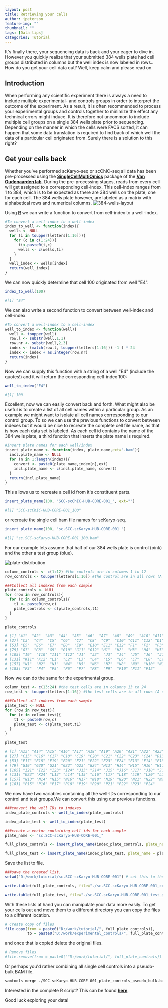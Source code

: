 ```yaml
---
layout: post
title: Retrieving your cells
author: jpeterson
feature-img: ""
thumbnail: ""
tags: [Data tips]
categories: Tutorial
---
```


It's finally there, your sequencing data is back and your eager to dive in. However you quickly realize that your submitted 384 wells plate had cell groups distributed in columns but the well index is now labeled in rows.. How do you get your cell data out? Well, keep calm and please read on.

## Introduction

When performing any scientific experiment there is always a need to include multiple experimental- and controls groups in order to interpret the outcome of the experiment. As a result, it is often recommended to process your experimental groups and controls together to minimize the effect any technical errors might induce. It is therefore not uncommon to include multiple cell groups on a single 384 wells plate prior to sequencing. Depending on the manner in which the cells were FACS sorted, it can happen that some data translation is required to find back of which well the data of a particular cell originated from. Surely there is a solution to this right?

## Get your cells back

Whether you've performed scKaryo-seq or scChIC-seq all data has been pre-processed using the [**SingleCellMultiOmics**](https://github.com/BuysDB/SingleCellMultiOmics) package of the [**Van Oudenaarden lab**](https://www.hubrecht.eu/research-groups/van-oudenaarden-group/). During the pre-processing stages, reads from every cell will get assigned to a corresponding cell-index. This cell-index ranges from 1 to 384, which is to be expected as there are 384 wells on the plate, one for each cell. The 384 wells plate however, are labeled as a matrix with alphabetical rows and numerical columns. ![384-wells-layout](https://handling-solutions.eppendorf.com/fileadmin/_processed_/2/d/csm_16_und_24_CMYK_graphic_0574a0959a.jpg)

Using [**R**](https://cran.rstudio.com/) we can write a function to convert from cell-index to a well-index.

``` r
#To convert a cell-index to a well-index
index_to_well <- function(index){
  wells <- NULL
  for (i in toupper(letters[1:16])){
    for (c in c(1:24)){
      ti<-paste0(i,c)
      wells <- c(wells,ti)
    }
  }
  well_index <- wells[index]
  return(well_index)
} 
```

We can now quickly determine that cell 100 originated from well "E4".

``` r
index_to_well(100)

#[1] "E4"
```

We can also write a second function to convert between well-index and cell-index.

``` r
#To convert a well-index to a cell-index
well_to_index <- function(well){
  well <- toupper(well)
  row.l <- substr(well,1,1)
  row.nr <- substr(well,2,3)
  index <- (match(row.l, toupper(letters[1:16])) -1 ) * 24
  index <- index + as.integer(row.nr)
  return(index)
}
```

Now we can supply this function with a string of a well "E4" (include the quotes!) and it will return the corresponding cell-index 100:

``` r
well_to_index("E4")

#[1] 100
```

Excellent, now we can easily convert back and forth. What might also be useful is to create a list of all cell names within a particular group. As an example we might want to isolate all cell names corresponding to our control group. To so we can use the previous functions to convert between indexes but it would be nice to recreate the complete cell file name, as that is how each data set is labeled. As each cell id contains the name of the 384 wells plate, a third function that inserts the plate name is required.

``` r
#Insert plate names for each well/index
insert_plate_name <- function(index, plate_name,ext=".bam"){
  incl.plate_name <- NULL
  for (n in 1:length(index)){
    convert <- paste0(plate_name,index[n],ext)
    incl.plate_name <- c(incl.plate_name, convert)
  }
  return(incl.plate_name)
}
```

This allows us to recreate a cell id from it's constituent parts.

``` r
insert_plate_name(100, "SCC-scChIC-HUB-CORE-001_", ext="")

#[1] "SCC-scChIC-HUB-CORE-001_100"
```

or recreate the single cell bam file names for scKaryo-seq.

``` r
insert_plate_name(100, "sc.SCC-scKaryo-HUB-CORE-001_")

#[1] "sc.SCC-scKaryo-HUB-CORE-001_100.bam"
```

For our example lets assume that half of our 384 wells plate is control (pink) and the other a test group (blue).

![plate-distribution](https://www.integra-biosciences.com/sites/default/files/styles/medium/public/images/mastermix1.png?itok=lqVu9E_n)

``` r
column_controls <- c(1:12) #the controls are in columns 1 to 12
row_controls <- toupper(letters[1:16]) #the control are in all rows (A until P)

###Collect all indexes from each sample
plate_controls <- NULL
for (row in row_controls){
  for (c in column_controls){ 
    t1 <- paste0(row,c)
    plate_controls <- c(plate_controls,t1)
  }
}

plate_controls

# [1] "A1"  "A2"  "A3"  "A4"  "A5"  "A6"  "A7"  "A8"  "A9"  "A10" "A11" "A12" "B1"  "B2"  "B3"  "B4"  "B5"  "B6"  "B7"  "B8"  "B9"  "B10" "B11" "B12" "C1"  "C2" 
# [27] "C3"  "C4"  "C5"  "C6"  "C7"  "C8"  "C9"  "C10" "C11" "C12" "D1"  "D2"  "D3"  "D4"  "D5"  "D6"  "D7"  "D8"  "D9"  "D10" "D11" "D12" "E1"  "E2"  "E3"  "E4" 
# [53] "E5"  "E6"  "E7"  "E8"  "E9"  "E10" "E11" "E12" "F1"  "F2"  "F3"  "F4"  "F5"  "F6"  "F7"  "F8"  "F9"  "F10" "F11" "F12" "G1"  "G2"  "G3"  "G4"  "G5"  "G6" 
# [79] "G7"  "G8"  "G9"  "G10" "G11" "G12" "H1"  "H2"  "H3"  "H4"  "H5"  "H6"  "H7"  "H8"  "H9"  "H10" "H11" "H12" "I1"  "I2"  "I3"  "I4"  "I5"  "I6"  "I7"  "I8" 
# [105] "I9"  "I10" "I11" "I12" "J1"  "J2"  "J3"  "J4"  "J5"  "J6"  "J7"  "J8"  "J9"  "J10" "J11" "J12" "K1"  "K2"  "K3"  "K4"  "K5"  "K6"  "K7"  "K8"  "K9"  "K10"
# [131] "K11" "K12" "L1"  "L2"  "L3"  "L4"  "L5"  "L6"  "L7"  "L8"  "L9"  "L10" "L11" "L12" "M1"  "M2"  "M3"  "M4"  "M5"  "M6"  "M7"  "M8"  "M9"  "M10" "M11" "M12"
# [157] "N1"  "N2"  "N3"  "N4"  "N5"  "N6"  "N7"  "N8"  "N9"  "N10" "N11" "N12" "O1"  "O2"  "O3"  "O4"  "O5"  "O6"  "O7"  "O8"  "O9"  "O10" "O11" "O12" "P1"  "P2" 
# [183] "P3"  "P4"  "P5"  "P6"  "P7"  "P8"  "P9"  "P10" "P11" "P12"
```

Now we can do the same for the experimental group.

``` r
column_test <- c(13:24) #the test cells are in columns 13 to 24
row_test <- toupper(letters[1:16]) #the test cells are in all rows (A until P)

###Collect all indexes from each sample
plate_test <- NULL
for (row in row_test){
  for (c in column_test){ 
    t1 <- paste0(row,c)
    plate_test <- c(plate_test,t1)
  }
}

plate_test

# [1] "A13" "A14" "A15" "A16" "A17" "A18" "A19" "A20" "A21" "A22" "A23" "A24" "B13" "B14" "B15" "B16" "B17" "B18" "B19" "B20" "B21" "B22" "B23" "B24" "C13" "C14"
# [27] "C15" "C16" "C17" "C18" "C19" "C20" "C21" "C22" "C23" "C24" "D13" "D14" "D15" "D16" "D17" "D18" "D19" "D20" "D21" "D22" "D23" "D24" "E13" "E14" "E15" "E16"
# [53] "E17" "E18" "E19" "E20" "E21" "E22" "E23" "E24" "F13" "F14" "F15" "F16" "F17" "F18" "F19" "F20" "F21" "F22" "F23" "F24" "G13" "G14" "G15" "G16" "G17" "G18"
# [79] "G19" "G20" "G21" "G22" "G23" "G24" "H13" "H14" "H15" "H16" "H17" "H18" "H19" "H20" "H21" "H22" "H23" "H24" "I13" "I14" "I15" "I16" "I17" "I18" "I19" "I20"
# [105] "I21" "I22" "I23" "I24" "J13" "J14" "J15" "J16" "J17" "J18" "J19" "J20" "J21" "J22" "J23" "J24" "K13" "K14" "K15" "K16" "K17" "K18" "K19" "K20" "K21" "K22"
# [131] "K23" "K24" "L13" "L14" "L15" "L16" "L17" "L18" "L19" "L20" "L21" "L22" "L23" "L24" "M13" "M14" "M15" "M16" "M17" "M18" "M19" "M20" "M21" "M22" "M23" "M24"
# [157] "N13" "N14" "N15" "N16" "N17" "N18" "N19" "N20" "N21" "N22" "N23" "N24" "O13" "O14" "O15" "O16" "O17" "O18" "O19" "O20" "O21" "O22" "O23" "O24" "P13" "P14"
# [183] "P15" "P16" "P17" "P18" "P19" "P20" "P21" "P22" "P23" "P24"
```

We now have two variables containing all the well-IDs corresponding to our control and test groups.We can convert this using our previous functions.

``` r
###convert the well IDs to indexes
index_plate_controls <- well_to_index(plate_controls)

index_plate_test <- well_to_index(plate_test)

###create a vector containing cell ids for each sample 
plate_name <- "sc.SCC-scKaryo-HUB-CORE-001_"

full_plate_controls <- insert_plate_name(index_plate_controls, plate_name = plate_name, ext=".bam")

full_plate_test <- insert_plate_name(index_plate_test, plate_name = plate_name, ext=".bam")
```

Save the list to file.

``` r
###save the created list.
setwd("D:/work/tutorial/sc.SCC-scKaryo-HUB-CORE-001") # set this to the directory where you want to save the outputs. 

write.table(full_plate_controls, file="./sc.SCC-scKaryo-HUB-CORE-001_controls.txt", sep="\n", row.names = F, col.names = F, quote = F)

write.table(full_plate_test, file="./sc.SCC-scKaryo-HUB-CORE-001_test_group.txt", sep="\n", row.names = F, col.names = F, quote = F)
```

With these lists at hand you can manipulate your data more easily. To get your cells out and move them to a different directory you can copy the files to a different location.

``` r
# Create copy of files
file.copy(from = paste0("D:/work/tutorial/", full_plate_controls)),
          to = paste0("D:/work/experimental_controls/", full_plate_controls))
```

and once that is copied delete the original files.

``` r
# Remove files
#file.remove(from = paste0(""D:/work/tutorial/", full_plate_controls))
```

Or perhaps you'd rather combining all single cell controls into a pseudo-bulk BAM file.

``` bash
samtools merge ./SCC-scKaryo-HUB-CORE-001_plate_controls_pseudo_bulk.bam -b ./plate_controls.txt 
```

Interested in the complete R script? This can be found [**here**](https://github.com/J-PTRson/Single-Cell-Core/blob/main/scripts/Rscripts/Get_your_cells.R).

Good luck exploring your data!
